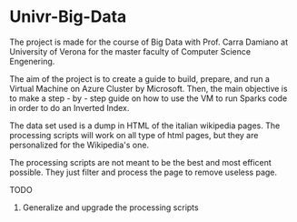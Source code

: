 # Univr-Big-Data
The project is made for the course of Big Data with Prof. Carra Damiano at University of Verona for the master faculty of Computer Science Engenering.

The aim of the project is to create a guide to build, prepare, and run a Virtual Machine on Azure Cluster by Microsoft. Then, the main objective is to make a step - by - step guide on how to use the VM to run Sparks code in order to do an Inverted Index. 

The data set used is a dump in HTML of the italian wikipedia pages. The processing scripts will work on all type of html pages, but they are personalized for the Wikipedia's one.

The processing scripts are not meant to be the best and most efficent possible. They just filter and process the page to remove useless page.

TODO
1) Generalize and upgrade the processing scripts